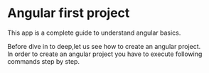 <h1>Angular first project</h1>
This app is a complete guide to understand angular basics.<br>
<p>Before dive in to deep,let us see how to create an angular project.<br>In order to create an angular project you have to execute following commands step by step.</p>
